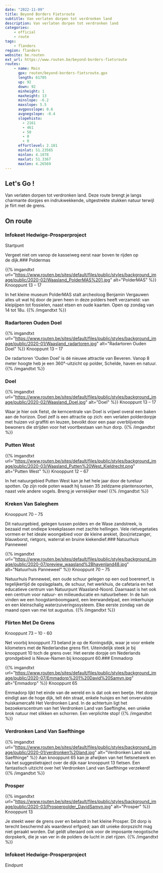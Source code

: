 ```yaml
---
date: "2022-11-09"
title: Beyond Borders Fietsroute
subtitle: Van verlaten dorpen tot verdronken land
description: Van verlaten dorpen tot verdronken land
categories:
    - official
    - route
tags:
    - flanders
region: flanders
website: be.routen
ext_url: https://www.routen.be/beyond-borders-fietsroute
routes:
    - name: Main
      gpx: routen/beyond-borders-fietsroute.gpx
      length: 61705
      up: 92
      down: 92
      minheight: 1
      maxheight: 13
      minslope: -6.2
      maxslope: 5.5
      avgposslope: 0.6
      avgnegslope: -0.4
      slopehisto:
        - 2161
        - 461
        - 50
        - 0
        - 0
      effortlevel: 2.181
      minlat: 51.23565
      minlon: 4.1078
      maxlat: 51.3367
      maxlon: 4.26569
---
```


## Let's Go ! 

Van verlaten dorpen tot verdronken land. Deze route brengt je langs charmante dorpjes en indrukwekkende, uitgestrekte stukken natuur terwijl je flirt met de grens.

## On route

### Infokeet Hedwige-Prosperproject

Startpunt

Vergeet niet om vanop de kasseiweg eerst naar boven te rijden op de dijk.### Poldermas

{{% imgandtxt url="https://www.routen.be/sites/default/files/public/styles/background_image/public/2020-02/Waasland_PolderMAS%201.jpg" alt="PolderMAS" %}}
Knooppunt 13 – 17

In het kleine museum PolderMAS stalt archeoloog Benjamin Vergauwen alles uit wat hij door de jaren heen in deze polders heeft verzameld: van kleipijpen tot fossielen, naast etsen en oude kaarten. Open op zondag van 14 tot 18u.
{{% /imgandtxt %}}

### Radartoren Ouden Doel

{{% imgandtxt url="https://www.routen.be/sites/default/files/public/styles/background_image/public/2020-01/Waasland_radartoren.jpg" alt="Radartoren Ouden Doel" %}}
Knooppunt 13 – 17

De radartoren ‘Ouden Doel’ is dé nieuwe attractie van Beveren. Vanop 8 meter hoogte heb je een 360°-uitzicht op polder, Schelde, haven en natuur.
{{% /imgandtxt %}}

### Doel

{{% imgandtxt url="https://www.routen.be/sites/default/files/public/styles/background_image/public/2020-02/Waasland_Doel.jpg" alt="Doel" %}}
Knooppunt 13 – 17

Waar je hier ook fietst, de kerncentrale van Doel is vrijwel overal een baken aan de horizon. Doel zelf is een attractie op zich: een verlaten polderdorpje met huizen vol graffiti en leuzen, bevolkt door een paar overblijvende bewoners die strijden voor het voortbestaan van hun dorp.
{{% /imgandtxt %}}

### Putten West

{{% imgandtxt url="https://www.routen.be/sites/default/files/public/styles/background_image/public/2020-03/Waasland_Putten%20West_Kieldrecht.png" alt="Putten West" %}}
Knooppunt 12 – 67

In het natuurgebied Putten West kan je het hele jaar door de tureluur spotten. Op zijn rode poten waadt hij tussen 35 zeldzame plantensoorten, naast vele andere vogels. Breng je verrekijker mee!
{{% /imgandtxt %}}

### Kreken Van Saleghem

Knooppunt 70 – 75

Dit natuurgebied, gelegen tussen polders en de Wase zandstreek, is bezaaid met ondiepe kreekplassen met zachte hellingen. Vele rietvegetaties vormen er het ideale woongebied voor de kleine arekiet, (bos)rietzanger, blauwborst, rietgors, waterral en bruine kiekendief.### Natuurhuis Panneweel

{{% imgandtxt url="https://www.routen.be/sites/default/files/public/styles/background_image/public/2020-07/preview_waasland%2Bhavenland48.jpg" alt="Natuurhuis Panneweel" %}}
Knooppunt 70 – 75

Natuurhuis Panneweel, een oude schuur gelegen op een oud boerenerf, is tegelijkertijd de opslagplaats, de schuur, het werkhuis, de cafetaria en het educatieve centrum van Natuurpunt Waasland-Noord. Daarnaast is het ook een centrum voor natuur- en milieueducatie en natuurbeheer. In de tuin vinden we een hoogstamboomgaard, een leerwandelpad, een imkerhuisje en een kleinschalig waterzuiveringssysteem. Elke eerste zondag van de maand open van mei tot augustus.
{{% /imgandtxt %}}

### Flirten Met De Grens

Knooppunt 73 – 10 - 60

Net voorbij knooppunt 73 beland je op de Koningsdijk, waar je voor enkele kilometers met de Nederlandse grens flirt. Uiteindelijk steek je bij knooppunt 10 toch de grens over. Het eerste dorpje om Nederlands grondgebied is Nieuw-Namen bij knooppunt 60.### Emmadorp

{{% imgandtxt url="https://www.routen.be/sites/default/files/public/styles/background_image/public/2020-07/Emmadorp%201%20David%20Samyn.jpg" alt="Emmadorp" %}}
Knooppunt 65

Emmadorp lijkt het einde van de wereld en is dat ook een beetje. Het dorpje eindigt aan de hoge dijk, telt één straat, enkele huisjes en het onvervalste huiskamercafé Het Verdronken Land. In de achtertuin ligt het bezoekerscentrum van het Verdronken Land van Saeftinghe, een unieke brok natuur met slikken en schorren. Een verplichte stop!
{{% /imgandtxt %}}

### Verdronken Land Van Saefthinge

{{% imgandtxt url="https://www.routen.be/sites/default/files/public/styles/background_image/public/2020-01/verdronken%20land.jpg" alt="Verdronken Land van Saefthinge" %}}
Aan knooppunt 65 kan je afwijken van het fietsnetwerk en via het suggestietraject over de dijk naar knooppunt 13 fietsen. Een fantastisch uitzicht over het Verdronken Land van Saefthinge verzekerd!
{{% /imgandtxt %}}

### Prosper

{{% imgandtxt url="https://www.routen.be/sites/default/files/public/styles/background_image/public/2020-03/Prosperpolder_DavidSamyn.jpg" alt="Prosper" %}}
Knooppunt 13

Je steekt weer de grens over en belandt in het kleine Prosper. Dit dorp is terecht beschermd als waardevol erfgoed; aan dit unieke dorpszicht mag niet geraakt worden. Dat geldt uiteraard ook voor de imposante neogotische dorpskerk, die je van ver in de polders de lucht in ziet rijzen.
{{% /imgandtxt %}}

### Infokeet Hedwige-Prosperproject

Eindpunt


